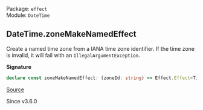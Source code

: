 Package: `effect`<br />
Module: `DateTime`<br />

## DateTime.zoneMakeNamedEffect

Create a named time zone from a IANA time zone identifier. If the time zone
is invalid, it will fail with an `IllegalArgumentException`.

**Signature**

```ts
declare const zoneMakeNamedEffect: (zoneId: string) => Effect.Effect<TimeZone.Named, IllegalArgumentException>
```

[Source](https://github.com/Effect-TS/effect/tree/main/packages/effect/src/DateTime.ts#L562)

Since v3.6.0